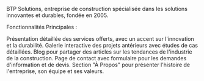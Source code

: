  BTP Solutions, entreprise de construction spécialisée dans les solutions innovantes et durables, fondée en 2005.
 
Fonctionnalités Principales :

Présentation détaillée des services offerts, avec un accent sur l'innovation et la durabilité.
Galerie interactive des projets antérieurs avec études de cas détaillées.
Blog pour partager des articles sur les tendances de l'industrie de la construction.
Page de contact avec formulaire pour les demandes d'information et de devis.
Section "À Propos" pour présenter l'histoire de l'entreprise, son équipe et ses valeurs.